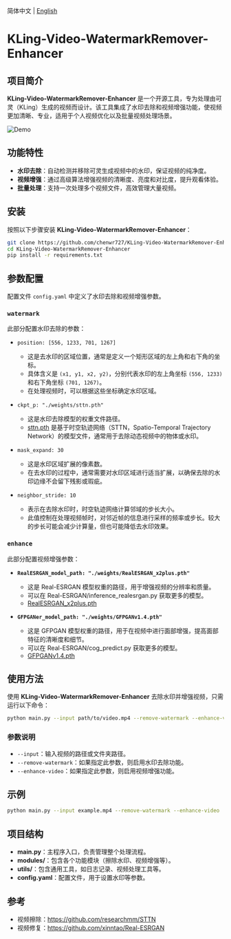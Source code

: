 简体中文 | [English](README.md)

# KLing-Video-WatermarkRemover-Enhancer

## 项目简介

**KLing-Video-WatermarkRemover-Enhancer** 是一个开源工具，专为处理由可灵（KLing）生成的视频而设计。该工具集成了水印去除和视频增强功能，使视频更加清晰、专业，适用于个人视频优化以及批量视频处理场景。

![Demo](demo.webp)

## 功能特性

- **水印去除**：自动检测并移除可灵生成视频中的水印，保证视频的纯净度。
- **视频增强**：通过高级算法增强视频的清晰度、亮度和对比度，提升观看体验。
- **批量处理**：支持一次处理多个视频文件，高效管理大量视频。

## 安装

按照以下步骤安装 **KLing-Video-WatermarkRemover-Enhancer**：

```bash
git clone https://github.com/chenwr727/KLing-Video-WatermarkRemover-Enhancer.git
cd KLing-Video-WatermarkRemover-Enhancer
pip install -r requirements.txt
```

## 参数配置

配置文件 `config.yaml` 中定义了水印去除和视频增强参数。

### `watermark`
此部分配置水印去除的参数：

- `position: [556, 1233, 701, 1267]`
  - 这是去水印的区域位置，通常是定义一个矩形区域的左上角和右下角的坐标。
  - 具体含义是 `(x1, y1, x2, y2)`，分别代表水印的左上角坐标 `(556, 1233)` 和右下角坐标 `(701, 1267)`。
  - 在处理视频时，可以根据这些坐标确定水印区域。

- `ckpt_p: "./weights/sttn.pth"`
  - 这是水印去除模型的权重文件路径。
  - [sttn.pth](https://drive.google.com/file/d/1ZAMV8547wmZylKRt5qR_tC5VlosXD4Wv/view?usp=sharing) 是基于时空轨迹网络（STTN，Spatio-Temporal Trajectory Network）的模型文件，通常用于去除动态视频中的物体或水印。

- `mask_expand: 30`
  - 这是水印区域扩展的像素数。
  - 在去水印的过程中，通常需要对水印区域进行适当扩展，以确保去除的水印边缘不会留下残影或瑕疵。

- `neighbor_stride: 10`
  - 表示在去除水印时，时空轨迹网络计算邻域的步长大小。
  - 此值控制在处理视频帧时，对邻近帧的信息进行采样的频率或步长。较大的步长可能会减少计算量，但也可能降低去水印效果。

### `enhance`
此部分配置视频增强参数：

- **`RealESRGAN_model_path: "./weights/RealESRGAN_x2plus.pth"`**
  - 这是 Real-ESRGAN 模型权重的路径，用于增强视频的分辨率和质量。
  - 可以在 Real-ESRGAN/inference_realesrgan.py 获取更多的模型。
  - [RealESRGAN_x2plus.pth](https://github.com/xinntao/Real-ESRGAN/releases/download/v0.2.1/RealESRGAN_x2plus.pth)

- **`GFPGANer_model_path: "./weights/GFPGANv1.4.pth"`**
  - 这是 GFPGAN 模型权重的路径，用于在视频中进行面部增强，提高面部特征的清晰度和细节。
  - 可以在 Real-ESRGAN/cog_predict.py 获取更多的模型。
  - [GFPGANv1.4.pth](https://github.com/TencentARC/GFPGAN/releases/download/v1.3.0/GFPGANv1.4.pth)

## 使用方法

使用 **KLing-Video-WatermarkRemover-Enhancer** 去除水印并增强视频，只需运行以下命令：

```bash
python main.py --input path/to/video.mp4 --remove-watermark --enhance-video
```

### 参数说明

- `--input`：输入视频的路径或文件夹路径。
- `--remove-watermark`：如果指定此参数，则启用水印去除功能。
- `--enhance-video`：如果指定此参数，则启用视频增强功能。

## 示例

```bash
python main.py --input example.mp4 --remove-watermark --enhance-video
```

## 项目结构

- **main.py**：主程序入口，负责管理整个处理流程。
- **modules/**：包含各个功能模块（擦除水印、视频增强等）。
- **utils/**：包含通用工具，如日志记录、视频处理工具等。
- **config.yaml**：配置文件，用于设置水印等参数。

## 参考
- 视频擦除：https://github.com/researchmm/STTN
- 视频修复：https://github.com/xinntao/Real-ESRGAN
